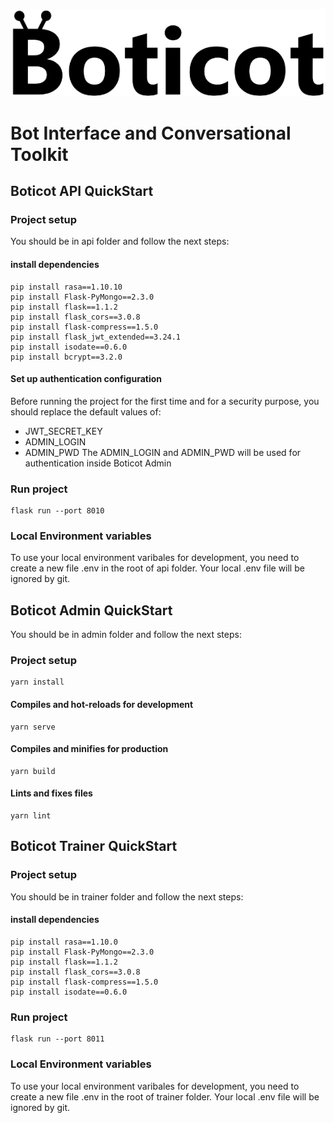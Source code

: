 <img alt="Boticot" src="https://github.com/Boticot/boticot/blob/master/admin/src/assets/boticot.png"><br>

# Bot Interface and Conversational Toolkit

## Boticot API QuickStart

### Project setup

You should be in api folder and follow the next steps:

#### install dependencies
```
pip install rasa==1.10.10
pip install Flask-PyMongo==2.3.0
pip install flask==1.1.2
pip install flask_cors==3.0.8
pip install flask-compress==1.5.0
pip install flask_jwt_extended==3.24.1
pip install isodate==0.6.0
pip install bcrypt==3.2.0
```

#### Set up authentication configuration
Before running the project for the first time and for a security purpose, you should replace the default values of:
* JWT_SECRET_KEY
* ADMIN_LOGIN
* ADMIN_PWD
The ADMIN_LOGIN and ADMIN_PWD will be used for authentication inside Boticot Admin

### Run project
```
flask run --port 8010
```

### Local Environment variables
To use your local environment varibales for development, you need to create a new file .env in the root of api folder.
Your local .env file will be ignored by git.


## Boticot Admin QuickStart

You should be in admin folder and follow the next steps:

### Project setup
```
yarn install
```

#### Compiles and hot-reloads for development
```
yarn serve
```

#### Compiles and minifies for production
```
yarn build
```

#### Lints and fixes files
```
yarn lint
```

## Boticot Trainer QuickStart

### Project setup

You should be in trainer folder and follow the next steps:

#### install dependencies
```
pip install rasa==1.10.0
pip install Flask-PyMongo==2.3.0
pip install flask==1.1.2
pip install flask_cors==3.0.8
pip install flask-compress==1.5.0
pip install isodate==0.6.0
```

### Run project
```
flask run --port 8011
```

### Local Environment variables
To use your local environment varibales for development, you need to create a new file .env in the root of trainer folder.
Your local .env file will be ignored by git.
